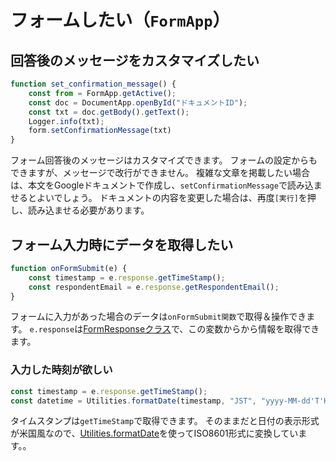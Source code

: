 # フォームしたい（``FormApp``）

## 回答後のメッセージをカスタマイズしたい

```js
function set_confirmation_message() {
    const from = FormApp.getActive();
    const doc = DocumentApp.openById("ドキュメントID");
    const txt = doc.getBody().getText();
    Logger.info(txt);
    form.setConfirmationMessage(txt)
}
```

フォーム回答後のメッセージはカスタマイズできます。
フォームの設定からもできますが、メッセージで改行ができません。
複雑な文章を掲載したい場合は、本文をGoogleドキュメントで作成し、``setConfirmationMessage``で読み込ませるとよいでしょう。
ドキュメントの内容を変更した場合は、再度``[実行]``を押し、読み込ませる必要があります。

## フォーム入力時にデータを取得したい

```js
function onFormSubmit(e) {
    const timestamp = e.response.getTimeStamp();
    const respondentEmail = e.response.getRespondentEmail();
}
```

フォームに入力があった場合のデータは``onFormSubmit関数``で取得＆操作できます。
``e.response``は[FormResponseクラス](https://developers.google.com/apps-script/reference/forms/form-response)で、この変数からから情報を取得できます。

### 入力した時刻が欲しい

```js
const timestamp = e.response.getTimeStamp();
const datetime = Utilities.formatDate(timestamp, "JST", "yyyy-MM-dd'T'HH:mm:ss'Z')
```

タイムスタンプは``getTimeStamp``で取得できます。
そのままだと日付の表示形式が米国風なので、[Utilities.formatDate](https://developers.google.com/apps-script/reference/utilities/utilities#formatDate(Date,String,String))を使ってISO8601形式に変換しています。。
